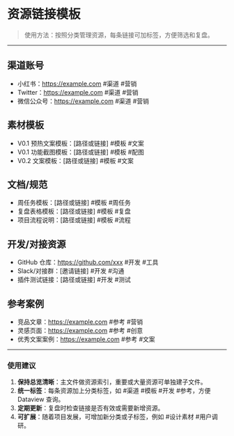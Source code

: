 # 资源链接模板

> 使用方法：按照分类管理资源，每条链接可加标签，方便筛选和复盘。

---

## 渠道账号
- 小红书：https://example.com #渠道 #营销
- Twitter：https://example.com #渠道 #营销
- 微信公众号：https://example.com #渠道 #营销

## 素材模板
- V0.1 预热文案模板：[路径或链接] #模板 #文案
- V0.1 功能截图模板：[路径或链接] #模板 #配图
- V0.2 文案模板：[路径或链接] #模板 #文案

## 文档/规范
- 周任务模板：[路径或链接] #模板 #周任务
- 复盘表格模板：[路径或链接] #模板 #复盘
- 项目流程说明：[路径或链接] #模板 #流程

## 开发/对接资源
- GitHub 仓库：https://github.com/xxx #开发 #工具
- Slack/对接群：[邀请链接] #开发 #沟通
- 插件测试链接：[路径或链接] #开发 #测试

## 参考案例
- 竞品文章：https://example.com #参考 #营销
- 灵感页面：https://example.com #参考 #创意
- 优秀文案案例：https://example.com #参考 #文案

---

### 使用建议
1. **保持总览清晰**：主文件做资源索引，重要或大量资源可单独建子文件。  
2. **统一标签**：每条资源加上分类标签，如 #渠道 #模板 #开发 #参考，方便 Dataview 查询。  
3. **定期更新**：复盘时检查链接是否有效或需要新增资源。  
4. **可扩展**：随着项目发展，可增加新分类或子标签，例如 #设计素材 #用户调研。
